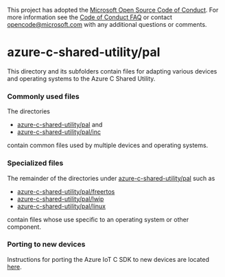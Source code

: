 This project has adopted the [Microsoft Open Source Code of Conduct](https://opensource.microsoft.com/codeofconduct/). For more information see the [Code of Conduct FAQ](https://opensource.microsoft.com/codeofconduct/faq/) or contact [opencode@microsoft.com](mailto:opencode@microsoft.com) with any additional questions or comments.

# azure-c-shared-utility/pal

This directory and its subfolders contain files for adapting various devices and operating
systems to the Azure C Shared Utility.

### Commonly used files
The directories 
* [azure-c-shared-utility/pal](https://github.com/Azure/azure-c-shared-utility/tree/master/pal) and
* [azure-c-shared-utility/pal/inc](https://github.com/Azure/azure-c-shared-utility/tree/master/pal/inc)

contain common files used by multiple devices and operating systems.

### Specialized files

The remainder of the directories under 
[azure-c-shared-utility/pal](https://github.com/Azure/azure-c-shared-utility/tree/master/pal)
such as
* [azure-c-shared-utility/pal/freertos](https://github.com/Azure/azure-c-shared-utility/tree/master/pal/freertos)
* [azure-c-shared-utility/pal/lwip](https://github.com/Azure/azure-c-shared-utility/tree/master/pal/lwip)
* [azure-c-shared-utility/pal/linux](https://github.com/Azure/azure-c-shared-utility/tree/master/pal/linux)

contain files whose use specific to an operating system or other component.

### Porting to new devices

Instructions for porting the Azure IoT C SDK to new devices are located
[here](https://github.com/Azure/azure-c-shared-utility/blob/pal-porting/devdoc/porting_guide.md).
